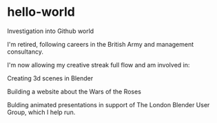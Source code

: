# hello-world
Investigation into Github world

I'm retired, following careers in the British Army and management consultancy.

I'm now allowing my creative streak full flow and am involved in:

Creating 3d scenes in Blender

Building a website about the Wars of the Roses

Bulding animated presentations in support of The London Blender User Group, which I help run.
